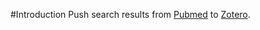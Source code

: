 #Introduction
Push search results from [Pubmed](http://www.ncbi.nlm.nih.gov/pubmed) to [Zotero](https://www.zotero.org/).



